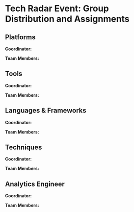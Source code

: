 # Tech Radar Event: Group Distribution and Assignments

## Platforms

**Coordinator:**  


**Team Members:**  


## Tools

**Coordinator:**  


**Team Members:**  
 

## Languages & Frameworks

**Coordinator:**  


**Team Members:**  


## Techniques

**Coordinator:**  


**Team Members:**  

## Analytics Engineer

**Coordinator:**  


**Team Members:**  



